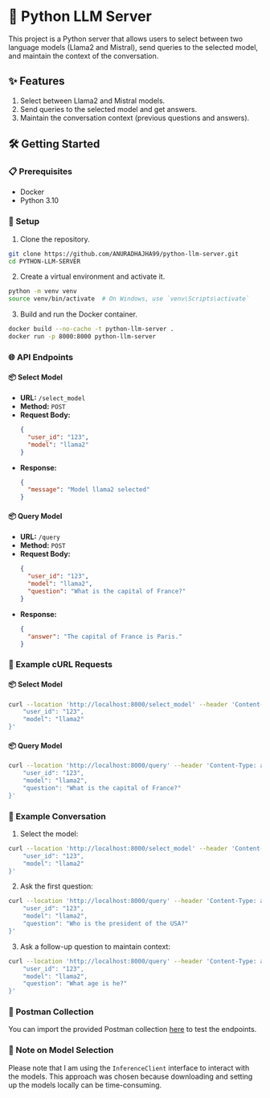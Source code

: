 
# 🚀 Python LLM Server

This project is a Python server that allows users to select between two language models (Llama2 and Mistral), send queries to the selected model, and maintain the context of the conversation.

## ✨ Features

1. Select between Llama2 and Mistral models.
2. Send queries to the selected model and get answers.
3. Maintain the conversation context (previous questions and answers).

## 🛠 Getting Started

### 📋 Prerequisites

- Docker
- Python 3.10

### 🔧 Setup

1. Clone the repository.

```sh
git clone https://github.com/ANURADHAJHA99/python-llm-server.git
cd PYTHON-LLM-SERVER
```

2. Create a virtual environment and activate it.

```sh
python -m venv venv
source venv/bin/activate  # On Windows, use `venv\Scripts\activate`
```

3. Build and run the Docker container.

```sh
docker build --no-cache -t python-llm-server .
docker run -p 8000:8000 python-llm-server
```

### 🌐 API Endpoints

#### 📦 Select Model

- **URL:** `/select_model`
- **Method:** `POST`
- **Request Body:**
  ```json
  {
    "user_id": "123",
    "model": "llama2"
  }
  ```
- **Response:**
  ```json
  {
    "message": "Model llama2 selected"
  }
  ```

#### 📦 Query Model

- **URL:** `/query`
- **Method:** `POST`
- **Request Body:**
  ```json
  {
    "user_id": "123",
    "model": "llama2",
    "question": "What is the capital of France?"
  }
  ```
- **Response:**
  ```json
  {
    "answer": "The capital of France is Paris."
  }
  ```

### 📝 Example cURL Requests

#### 📦 Select Model

```sh
curl --location 'http://localhost:8000/select_model' --header 'Content-Type: application/json' --data '{
    "user_id": "123",
    "model": "llama2"
}'
```

#### 📦 Query Model

```sh
curl --location 'http://localhost:8000/query' --header 'Content-Type: application/json' --data '{
    "user_id": "123",
    "model": "llama2",
    "question": "What is the capital of France?"
}'
```

### 📝 Example Conversation

1. Select the model:

```sh
curl --location 'http://localhost:8000/select_model' --header 'Content-Type: application/json' --data '{
    "user_id": "123",
    "model": "llama2"
}'
```

2. Ask the first question:

```sh
curl --location 'http://localhost:8000/query' --header 'Content-Type: application/json' --data '{
    "user_id": "123",
    "model": "llama2",
    "question": "Who is the president of the USA?"
}'
```

3. Ask a follow-up question to maintain context:

```sh
curl --location 'http://localhost:8000/query' --header 'Content-Type: application/json' --data '{
    "user_id": "123",
    "model": "llama2",
    "question": "What age is he?"
}'
```

### 📑 Postman Collection

You can import the provided Postman collection [here](https://dark-resonance-874488.postman.co/workspace/public~d3c714b6-434c-42c6-96b0-ffa97ea17e00/collection/8821057-0252beef-aad2-4b21-8774-6ef98fae99cb?action=share&creator=8821057) to test the endpoints.

### 🔧 Note on Model Selection

Please note that I am using the `InferenceClient` interface to interact with the models. This approach was chosen because downloading and setting up the models locally can be time-consuming.
